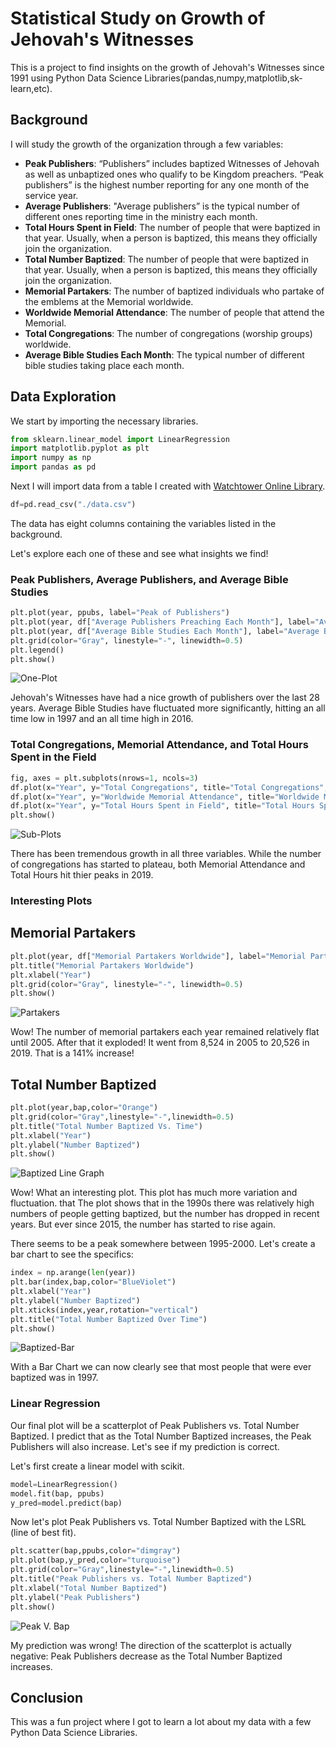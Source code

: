 # Statistical Study on Growth of Jehovah's Witnesses
This is a project to find insights on the growth of Jehovah's Witnesses since 1991 using Python Data Science Libraries(pandas,numpy,matplotlib,sk-learn,etc).


## Background

I will study the growth of the organization through a few variables:

* **Peak Publishers**: “Publishers” includes baptized Witnesses of Jehovah as well as unbaptized ones who qualify to be Kingdom preachers. “Peak publishers” is the highest number reporting for any one month of the service year.
* **Average Publishers**: "Average publishers” is the typical number of different ones reporting time in the ministry each month.
* **Total Hours Spent in Field**: The number of people that were baptized in that year. Usually, when a person is baptized, this means they officially join the organization.
* **Total Number Baptized**: The number of people that were baptized in that year. Usually, when a person is baptized, this means they officially join the organization.
* **Memorial Partakers**: The number of baptized individuals who partake of the emblems at the Memorial worldwide.
* **Worldwide Memorial Attendance**: The number of people that attend the Memorial.
* **Total Congregations**: The number of congregations (worship groups) worldwide.
* **Average Bible Studies Each Month**: The typical number of different bible studies taking place each month.


## Data Exploration

We start by importing the necessary libraries.

```python
from sklearn.linear_model import LinearRegression
import matplotlib.pyplot as plt
import numpy as np
import pandas as pd
```

Next I will import data from a table I created with [Watchtower Online Library](https://wol.jw.org/en/wol/d/r1/lp-e/1200275209).

```python
df=pd.read_csv("./data.csv") 
```

The data has eight columns containing the variables listed in the background.

Let's explore each one of these and see what insights we find!


### Peak Publishers, Average Publishers, and Average Bible Studies


```python
plt.plot(year, ppubs, label="Peak of Publishers")
plt.plot(year, df["Average Publishers Preaching Each Month"], label="Average Publishers Preaching Each Month")
plt.plot(year, df["Average Bible Studies Each Month"], label="Average Bible Studies Each Month")
plt.grid(color="Gray", linestyle="-", linewidth=0.5)
plt.legend()
plt.show()
```

![One-Plot](./plots/One-Plot.png)


Jehovah's Witnesses have had a nice growth of publishers over the last 28 years. Average Bible Studies have fluctuated more significantly, hitting an all time low in 1997 and an all time high in 2016.

### Total Congregations, Memorial Attendance, and Total Hours Spent in the Field


```python
fig, axes = plt.subplots(nrows=1, ncols=3)
df.plot(x="Year", y="Total Congregations", title="Total Congregations", ax=axes[0], grid=True, legend=False, color='skyblue')
df.plot(x="Year", y="Worldwide Memorial Attendance", title="Worldwide Memorial Attendance", ax=axes[1], grid=True, legend=False, color='darkseagreen')
df.plot(x="Year", y="Total Hours Spent in Field", title="Total Hours Spent in Field", ax=axes[2], grid=True, legend=False, color='thistle')
plt.show()
```

![Sub-Plots](./plots/Sub-Plots.png)


There has been tremendous growth in all three variables. While the number of congregations has started to plateau, both Memorial Attendance and Total Hours hit thier peaks in 2019.


### Interesting Plots


## Memorial Partakers

```python
plt.plot(year, df["Memorial Partakers Worldwide"], label="Memorial Partakers Worldwide")
plt.title("Memorial Partakers Worldwide")
plt.xlabel("Year")
plt.grid(color="Gray", linestyle="-", linewidth=0.5)
plt.show()
```

![Partakers](./plots/Partakers.png)


Wow! The number of memorial partakers each year remained relatively flat until 2005. After that it exploded! It went from 8,524 in 2005 to 20,526 in 2019. That is a 141% increase!


## Total Number Baptized

```python
plt.plot(year,bap,color="Orange")
plt.grid(color="Gray",linestyle="-",linewidth=0.5)
plt.title("Total Number Baptized Vs. Time")
plt.xlabel("Year")
plt.ylabel("Number Baptized")
plt.show()
```

![Baptized Line Graph](./plots/Baptized.png)


Wow! What an interesting plot. This plot has much more variation and fluctuation. that The plot shows that in the 1990s there was relatively high numbers of people getting baptized, but the number has dropped in recent years. But ever since 2015, the number has started to rise again.

There seems to be a peak somewhere between 1995-2000. Let's create a bar chart to see the specifics:

```python
index = np.arange(len(year))
plt.bar(index,bap,color="BlueViolet")
plt.xlabel("Year")
plt.ylabel("Number Baptized")
plt.xticks(index,year,rotation="vertical")
plt.title("Total Number Baptized Over Time")
plt.show()
```

![Baptized-Bar](./plots/Baptized-Bar.png)


With a Bar Chart we can now clearly see that most people that were ever baptized was in 1997.  


### Linear Regression
Our final plot will be a scatterplot of Peak Publishers vs. Total Number Baptized. I predict that as the Total Number Baptized increases, the Peak Publishers will also increase. Let's see if my prediction is correct.

Let's first create a linear model with scikit.

```python
model=LinearRegression()
model.fit(bap, ppubs)
y_pred=model.predict(bap)
```

Now let's plot Peak Publishers vs. Total Number Baptized with the LSRL (line of best fit).

```python
plt.scatter(bap,ppubs,color="dimgray")
plt.plot(bap,y_pred,color="turquoise")
plt.grid(color="Gray",linestyle="-",linewidth=0.5)
plt.title("Peak Publishers vs. Total Number Baptized")
plt.xlabel("Total Number Baptized")
plt.ylabel("Peak Publishers")
plt.show()
```

![Peak V. Bap](./plots/Peak-Bap.png)

My prediction was wrong! The direction of the scatterplot is actually negative: Peak Publishers decrease as the Total Number Baptized increases. 


## Conclusion
This was a fun project where I got to learn a lot about my data with a few Python Data Science Libraries.









 